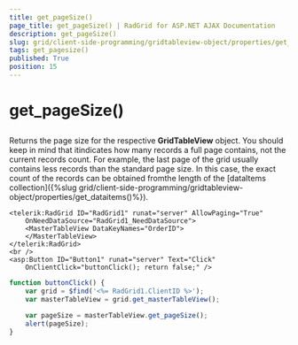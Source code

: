```yaml
---
title: get_pageSize()
page_title: get_pageSize() | RadGrid for ASP.NET AJAX Documentation
description: get_pageSize()
slug: grid/client-side-programming/gridtableview-object/properties/get_pagesize()
tags: get_pagesize()
published: True
position: 15
---
```


# get_pageSize()



## 

Returns the page size for the respective **GridTableView** object. You should keep in mind that itindicates how many records a full page contains, not the current records count. For example, the last page of the grid usually contains less records than the standard page size. In this case, the exact count of the records can be obtained fromthe length of the [dataItems collection]({%slug grid/client-side-programming/gridtableview-object/properties/get_dataitems()%}).

````ASP.NET
<telerik:RadGrid ID="RadGrid1" runat="server" AllowPaging="True"
    OnNeedDataSource="RadGrid1_NeedDataSource">
    <MasterTableView DataKeyNames="OrderID">
    </MasterTableView>
</telerik:RadGrid>
<br />
<asp:Button ID="Button1" runat="server" Text="Click"
    OnClientClick="buttonClick(); return false;" />
````



````JavaScript
function buttonClick() {
    var grid = $find('<%= RadGrid1.ClientID %>');
    var masterTableView = grid.get_masterTableView();

    var pageSize = masterTableView.get_pageSize();
    alert(pageSize);
}
````


